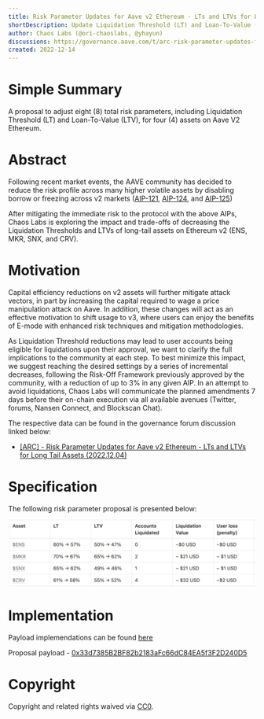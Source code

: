 ```yaml
---
title: Risk Parameter Updates for Aave v2 Ethereum - LTs and LTVs for Long Tail Assets
shortDescription: Update Liquidation Threshold (LT) and Loan-To-Value (LTV) of ENS, MKR, SNX and CRV on AAVE v2 Ethereum 
author: Chaos Labs (@ori-chaoslabs, @yhayun)
discussions: https://governance.aave.com/t/arc-risk-parameter-updates-for-aave-v2-ethereum-lts-and-ltvs-for-long-tail-assets-2022-12-04/10926
created: 2022-12-14
---
```


# Simple Summary

A proposal to adjust eight (8) total risk parameters, including Liquidation Threshold (LT) and Loan-To-Value (LTV), for four (4) assets on Aave V2 Ethereum.

# Abstract

Following recent market events, the AAVE community has decided to reduce the risk profile across many higher volatile assets by disabling borrow or freezing across v2 markets ([AIP-121](https://app.aave.com/governance/proposal/121/), [AIP-124](https://app.aave.com/governance/proposal/124/), and [AIP-125](https://app.aave.com/governance/proposal/125/))

After mitigating the immediate risk to the protocol with the above AIPs, Chaos Labs is exploring the impact and trade-offs of decreasing the Liquidation Thresholds and LTVs of long-tail assets on Ethereum v2 (ENS, MKR, SNX, and CRV).

# Motivation

Capital efficiency reductions on v2 assets will further mitigate attack vectors, in part by increasing the capital required to wage a price manipulation attack on Aave. In addition, these changes will act as an effective motivation to shift usage to v3, where users can enjoy the benefits of E-mode with enhanced risk techniques and mitigation methodologies.

As Liquidation Threshold reductions may lead to user accounts being eligible for liquidations upon their approval, we want to clarify the full implications to the community at each step. To best minimize this impact, we suggest reaching the desired settings by a series of incremental decreases, following the Risk-Off Framework previously approved by the community, with a reduction of up to 3% in any given AIP. In an attempt to avoid liquidations, Chaos Labs will communicate the planned amendments 7 days before their on-chain execution via all available avenues (Twitter, forums, Nansen Connect, and Blockscan Chat).

The respective data can be found in the governance forum discussion linked below:
- [[ARC] - Risk Parameter Updates for Aave v2 Ethereum - LTs and LTVs for Long Tail Assets (2022.12.04)](https://governance.aave.com/t/arc-risk-parameter-updates-for-aave-v2-ethereum-lts-and-ltvs-for-long-tail-assets-2022-12-04/10926)


# Specification

The following risk parameter proposal is presented below:

![](../assets/LT-LTV-UPDATES-V2-LONGTAIL-ASSETS-12-14-2022/LONGTAIL-ASSETS-LT-LTVLRECS.png)


# Implementation
Payload implemendations can be found [here](https://github.com/ChaosLabsInc/aave-v2-payloads/blob/main/src/payloads/LTTailDecemberPayload.sol)

Proposal payload - [0x33d7385B2BF82b2183aFc66dC84EA5f3F2D240D5](https://etherscan.io/address/0x33d7385b2bf82b2183afc66dc84ea5f3f2d240d5#code)



# Copyright

Copyright and related rights waived via [CC0](https://creativecommons.org/publicdomain/zero/1.0/).
